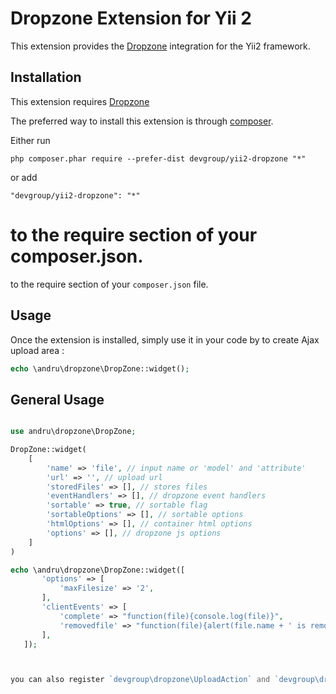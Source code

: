 Dropzone Extension for Yii 2
==============================

This extension provides the [Dropzone](http://www.dropzonejs.com/) integration for the Yii2 framework.


Installation
------------

This extension requires [Dropzone](https://github.com/enyo/dropzone)

The preferred way to install this extension is through [composer](http://getcomposer.org/download/).

Either run

```
php composer.phar require --prefer-dist devgroup/yii2-dropzone "*"
```

or add

```
"devgroup/yii2-dropzone": "*"
```


to the require section of your composer.json.
=======
to the require section of your `composer.json` file.


Usage
-----

Once the extension is installed, simply use it in your code by to create Ajax upload area :

```php
echo \andru\dropzone\DropZone::widget();
```



General Usage
-------------

```php

use andru\dropzone\DropZone;

DropZone::widget(
    [
        'name' => 'file', // input name or 'model' and 'attribute'
        'url' => '', // upload url
        'storedFiles' => [], // stores files
        'eventHandlers' => [], // dropzone event handlers
        'sortable' => true, // sortable flag
        'sortableOptions' => [], // sortable options
        'htmlOptions' => [], // container html options
        'options' => [], // dropzone js options
    ]
)

echo \andru\dropzone\DropZone::widget([
       'options' => [
           'maxFilesize' => '2',
       ],
       'clientEvents' => [
           'complete' => "function(file){console.log(file)}",
           'removedfile' => "function(file){alert(file.name + ' is removed')}"
       ],
   ]);



you can also register `devgroup\dropzone\UploadAction` and `devgroup\dropzone\RemoveAction` actions in your controller
